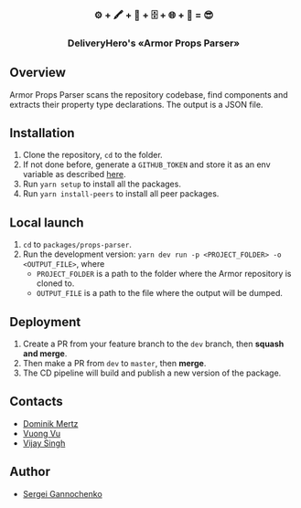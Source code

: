 <p align="center">
  <h3 align="center">⚙️ + 🖍️ + 🍪 + 🗄️ + 🌐 + 🔎 = 😎</h3>
  <h3 align="center">DeliveryHero's &laquo;Armor Props Parser&raquo;</h3>
</p>

## Overview

Armor Props Parser scans the repository codebase, find components and extracts their property type declarations. The output is a JSON file.

## Installation

1. Clone the repository, `cd` to the folder.
2. If not done before, generate a `GITHUB_TOKEN` and store it as an env variable as described [here](https://armor.deliveryhero.com/251886272/p/134923-engineers).
3. Run `yarn setup` to install all the packages.
4. Run `yarn install-peers` to install all peer packages.

## Local launch

1. `cd` to `packages/props-parser`.
2. Run the development version: `yarn dev run -p <PROJECT_FOLDER> -o <OUTPUT_FILE>`, where
   * `PROJECT_FOLDER` is a path to the folder where the Armor repository is cloned to.
   * `OUTPUT_FILE` is a path to the file where the output will be dumped.

## Deployment

1. Create a PR from your feature branch to the `dev` branch, then **squash and merge**.
2. Then make a PR from `dev` to `master`, then **merge**.
3. The CD pipeline will build and publish a new version of the package.

## Contacts

- [Dominik Mertz](mailto:dominik.mertz@deliveryhero.com)
- [Vuong Vu](mailto:vu.vuong@deliveryhero.com)
- [Vijay Singh](mailto:vijay.singh@deliveryhero.com)

## Author

- [Sergei Gannochenko](mailto:sergei.gannochenko@deliveryhero.com)
